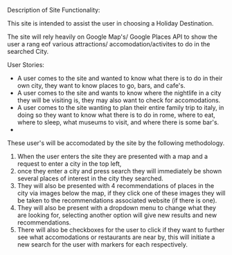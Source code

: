 


Description of Site Functionality:

This site is intended to assist the user in choosing a Holiday Destination.

The site will rely heavily on Google Map's/ Google Places API to show the user a rang eof various attractions/ accomodation/activites to do in the searched City.


User Stories:
* A user comes to the site and wanted to know what there is to do in their own city, they want to know places to go, bars, and cafe's.
* A user comes to the site and wants to know where the nightlife in a city they will be visiting is, they may also want to check for accomodations.
* A user comes to the site wanting to plan their entire family trip to italy, in doing so they want to know what there is to do in rome, where to eat, where to sleep, what museums to visit, and where there is some bar's.
* 


These user's will be accomodated by the site by the following methodology.
 1. When the user enters the site they are presented with a map and a request to enter a city in the top left,
 2. once they enter a city and press search they will immediately be shown several places of interest in the city they searched.
 3. They will also be presented with 4 recommendations of places in the city via images below the map, if they click one of these images they will be taken to the recommendations associated website (if there is one).
 4. They will also be present with a dropdown menu to change what they are looking for, selecting another option will give new results and new recommendations.
 5. There will also be checkboxes for the user to click if they want to further see what accomodations or restaurants are near by, this will initiate a new search for the user with markers for each respectively.

